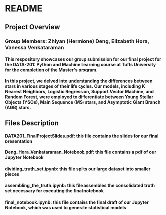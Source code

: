 # README
## Project Overview
### Group Members: Zhiyan (Hermione) Deng, Elizabeth Hora, Vanessa Venkataraman
#### This respository showcases our group submission for our final project for the DATA-201: Python and Machine Learning course at Tufts University for the completion of the Master's program. 
#### In this project, we delved into understanding the differences between stars in various stages of their life cycles. Our models, including K Nearest Neighbors, Logistic Regression, Support Vector Machine, and Random Forest, were employed to differentiate between Young Stellar Objects (YSOs), Main Sequence (MS) stars, and Asymptotic Giant Branch (AGB) stars.

## Files Description
#### DATA201_FinalProjectSlides.pdf: this file contains the slides for our final presentation
#### Deng_Hora_Venkataraman_Notebook.pdf: this file contains a pdf of our Jupyter Notebook
#### dividing_truth_set.ipynb: this file splits our large dataset into smaller pieces
#### assembling_the_truth.ipynb: this file assembles the consolidated truth set necessary for executing the final notebook
#### final_notebook.ipynb: this file contains the final draft of our Jupyter Notebook, which was used to generate statistical models

